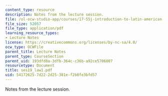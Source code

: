 ```yaml
---
content_type: resource
description: Notes from the lecture session.
file: /ol-ocw-studio-app/courses/17-55j-introduction-to-latin-american-studies-fall-2006/541726257d222d25381ef2b8fe3bfd57_ses19_law1.pdf
file_size: 52057
file_type: application/pdf
learning_resource_types:
- Lecture Notes
license: https://creativecommons.org/licenses/by-nc-sa/4.0/
ocw_type: OCWFile
parent_title: Lecture Notes
parent_type: CourseSection
parent_uid: 193dfd8a-3dfb-364c-c36b-a92ce5706807
resourcetype: Document
title: ses19_law1.pdf
uid: 54172625-7d22-2d25-381e-f2b8fe3bfd57
---
```

Notes from the lecture session.